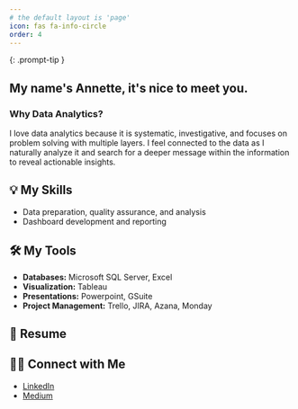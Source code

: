 ```yaml
---
# the default layout is 'page'
icon: fas fa-info-circle
order: 4
---
```


<!-- > Add Markdown syntax content to file `_tabs/about.md`{: .filepath } and it will show up on this page. -->
{: .prompt-tip }

<!-- ## Hi there 👋 -->
## My name's Annette, it's nice to meet you.

### Why Data Analytics? 
I love data analytics because it is systematic, investigative, and focuses on problem solving with multiple layers. I feel connected to the data as I naturally analyze it and search for a deeper message within the information to reveal actionable insights. 
 

<!-- ## 📍 Projects 
- [SQL - Pizza Place Sales](https://github.com/annetteorrick/Pizza-Place-Sales)
-->

## 💡 My Skills
- Data preparation, quality assurance, and analysis
- Dashboard development and reporting


## 🛠️ My Tools
- **Databases:** Microsoft SQL Server, Excel
- **Visualization:** Tableau
- **Presentations:** Powerpoint, GSuite
- **Project Management:** Trello, JIRA, Azana, Monday

## 🌟 Resume 

<!-- <embed src="/assets/documents/Lofing-Judith-Annette-Resume-11-2023.pdf" type="application/pdf"/> -->

<object data="/assets/documents/Lofing-Judith-Annette-Resume-11-2023.pdf" width="600" height="600" type='application/pdf'></object>

<!-- - ![Resume PDF](/assets/documents/Lofing-Judith-Annette-Resume-11-2023.pdf) -->


## 👋🏼 Connect with Me 
- [LinkedIn](https://www.linkedin.com/in/annette-lofing-12a579138/ "LinkedIn")
- [Medium](https://medium.com/@thenetta101 "Medium") 

